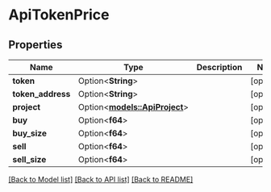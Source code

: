 # ApiTokenPrice

## Properties

Name | Type | Description | Notes
------------ | ------------- | ------------- | -------------
**token** | Option<**String**> |  | [optional]
**token_address** | Option<**String**> |  | [optional]
**project** | Option<[**models::ApiProject**](apiProject.md)> |  | [optional]
**buy** | Option<**f64**> |  | [optional]
**buy_size** | Option<**f64**> |  | [optional]
**sell** | Option<**f64**> |  | [optional]
**sell_size** | Option<**f64**> |  | [optional]

[[Back to Model list]](../README.md#documentation-for-models) [[Back to API list]](../README.md#documentation-for-api-endpoints) [[Back to README]](../README.md)


